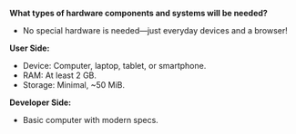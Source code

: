 **What types of hardware components and systems will be needed?**
- No special hardware is needed—just everyday devices and a browser!

**User Side:​**
- Device: Computer, laptop, tablet, or smartphone.​
- RAM: At least 2 GB.​
- Storage: Minimal, ~50 MiB.​

**Developer Side:​**
- Basic computer with modern specs.​
